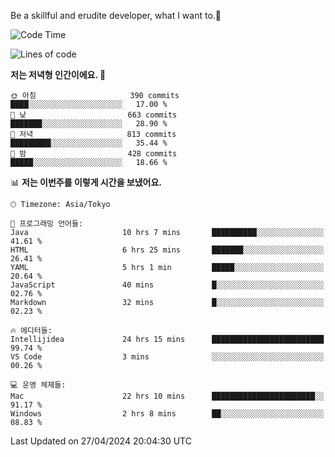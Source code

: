 Be a skillful and erudite developer, what I want to.👶

<!--START_SECTION:waka-->
![Code Time](http://img.shields.io/badge/Code%20Time-741%20hrs%2016%20mins-blue)

![Lines of code](https://img.shields.io/badge/%EC%A0%80%EB%8A%94%20%EC%97%AC%ED%83%9C%EA%B9%8C%EC%A7%80%20-1.6%20million%20%EC%A4%84%EC%9D%98%20%EC%BD%94%EB%93%9C%EB%A5%BC%20%EC%9E%91%EC%84%B1%ED%96%88%EC%96%B4%EC%9A%94.-blue)

**저는 저녁형 인간이에요. 🦉** 

```text
🌞 아침                     390 commits         ████░░░░░░░░░░░░░░░░░░░░░   17.00 % 
🌆 낮　                     663 commits         ███████░░░░░░░░░░░░░░░░░░   28.90 % 
🌃 저녁                     813 commits         █████████░░░░░░░░░░░░░░░░   35.44 % 
🌙 밤　                     428 commits         █████░░░░░░░░░░░░░░░░░░░░   18.66 % 
```


📊 **저는 이번주를 이렇게 시간을 보냈어요.** 

```text
🕑︎ Timezone: Asia/Tokyo

💬 프로그래밍 언어들: 
Java                     10 hrs 7 mins       ██████████░░░░░░░░░░░░░░░   41.61 % 
HTML                     6 hrs 25 mins       ███████░░░░░░░░░░░░░░░░░░   26.41 % 
YAML                     5 hrs 1 min         █████░░░░░░░░░░░░░░░░░░░░   20.64 % 
JavaScript               40 mins             █░░░░░░░░░░░░░░░░░░░░░░░░   02.76 % 
Markdown                 32 mins             █░░░░░░░░░░░░░░░░░░░░░░░░   02.23 % 

🔥 에디터들: 
Intellijidea             24 hrs 15 mins      █████████████████████████   99.74 % 
VS Code                  3 mins              ░░░░░░░░░░░░░░░░░░░░░░░░░   00.26 % 

💻 운영 체제들: 
Mac                      22 hrs 10 mins      ███████████████████████░░   91.17 % 
Windows                  2 hrs 8 mins        ██░░░░░░░░░░░░░░░░░░░░░░░   08.83 % 
```


 Last Updated on 27/04/2024 20:04:30 UTC
<!--END_SECTION:waka-->
